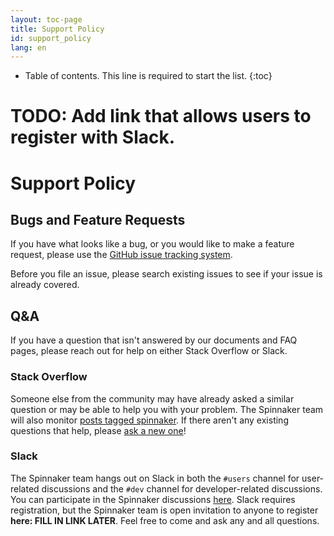 ```yaml
---
layout: toc-page
title: Support Policy
id: support_policy
lang: en
---
```


* Table of contents. This line is required to start the list.
{:toc}

# **TODO: Add link that allows users to register with Slack.**

# Support Policy

## Bugs and Feature Requests

If you have what looks like a bug, or you would like to make a feature
request, please use the [GitHub issue tracking
system](https://github.com/spinnaker/spinnaker/issues).

Before you file an issue, please search existing issues to see if your
issue is already covered.

## Q&A

If you have a question that isn't answered by our documents and FAQ
pages, please reach out for help on either Stack Overflow or Slack.

### Stack Overflow

Someone else from the community may have already asked a similar
question or may be able to help you with your problem. The Spinnaker
team will also monitor [posts tagged
spinnaker](http://stackoverflow.com/questions/tagged/spinnaker). If
there aren't any existing questions that help, please [ask a new
one](http://stackoverflow.com/questions/ask?tags=spinnaker)!

### Slack

The Spinnaker team hangs out on Slack in both the <code>#users</code>
channel for user-related discussions and the <code>#dev</code> channel for
developer-related discussions. You can participate in the Spinnaker
discussions [here](https://spinnakerteam.slack.com). Slack
requires registration, but the Spinnaker team is open invitation to
anyone to register **here: FILL IN LINK LATER**. Feel free to come and
ask any and all questions.
